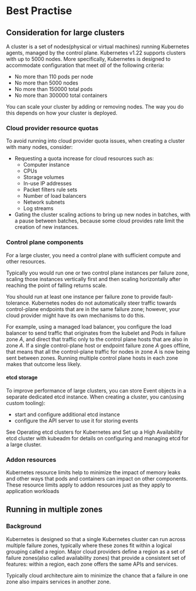 # Best Practise

## Consideration for large clusters

A cluster is a set of nodes(physical or virtual machines) running Kubernetes agents, managed by the control plane. Kubernetes v1.22 supports clusters with up to 5000 nodes. More specifically, Kubernetes is designed to accommodate configuration that meet *all* of the following criteria:

- No more than 110 pods per node
- No more than 5000 nodes
- No more than 150000 total pods
- No more than 300000 total containers

You can scale your cluster by adding or removing nodes. The way you do this depends on how your cluster is deployed.

### Cloud provider resource quotas

To avoid running into cloud provider quota issues, when creating a cluster with many nodes, consider:

- Requesting a quota increase for cloud resources such as:
    - Computer instance
    - CPUs
    - Storage volumes
    - In-use IP addresses
    - Packet filters rule sets
    - Number of load balancers
    - Network subnets
    - Log streams
- Gating the cluster scaling actions to bring up new nodes in batches, with a pause between batches, because some cloud provides rate limit the creation of new instances.

### Control plane components

For a large cluster, you need a control plane with sufficient compute and other resources.

Typically you would run one or two control plane instances per failure zone, scaling those instances vertically first and then scaling horizontally after reaching the point of falling returns scale.

You should run at least one instance per failure zone to provide fault-tolerance. Kubernetes nodes do not automatically steer traffic towards control-plane endpoints that are in the same failure zone; however, your cloud provider might have its own mechanisms to do this.

For example, using a managed load balancer, you configure the load balancer to send traffic that originates from the kubelet and Pods in failure zone *A*, and direct that traffic only to the control plane hosts that are also in zone *A*. If a single control-plane host or endpoint failure zone *A* goes offline, that means that all the control-plane traffic for nodes in zone *A* is now being sent between zones. Running multiple control plane hosts in each zone makes that outcome less likely.

#### etcd storage

To improve performance of large clusters, you can store Event objects in a separate dedicated etcd instance.
When creating a cluster, you can(using custom tooling):
- start and configure additional etcd instance
- configure the API server to use it for storing events

See Operating etcd clusters for Kubernetes and Set up a High Availability etcd cluster with kubeadm for details on configuring and managing etcd for a large cluster.

### Addon resources

Kubernetes resource limits help to minimize the impact of memory leaks and other ways that pods and containers can impact on other components. These resource limits apply to addon resources just as they apply to application workloads

## Running in multiple zones

### Background

Kubernetes is designed so that a single Kubernetes cluster can run across multiple failure zones, typically where these zones fit within a logical grouping called a region. Major cloud providers define a region as a set of failure zones(also called availability zones) that provide a consistent set of features: within a region, each zone offers the same APIs and services.

Typically cloud architecture aim to minimize the chance that a failure in one zone also impairs services in another zone.